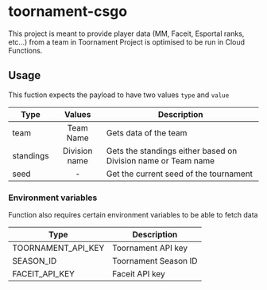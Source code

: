 # toornament-csgo
This project is meant to provide player data (MM, Faceit, Esportal ranks, etc...) from a team in Toornament
Project is optimised to be run in Cloud Functions.
 
## Usage
This fuction expects the payload to have two values `type` and `value`

| Type          | Values        | Description           |
|------         |:---------:    |---------------------- |
|team           | Team Name     | Gets data of the team |
|standings      | Division name | Gets the standings either based on Division name or Team name   |
|seed           | -             | Get the current seed of the tournament

### Environment variables
Function also requires certain environment variables to be able to fetch data

| Type                      | Description           |
|------                     |---------------------- |
| TOORNAMENT_API_KEY        | Toornament API key    |
| SEASON_ID                 | Toornament Season ID  |
| FACEIT_API_KEY            | Faceit API key        |

